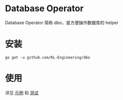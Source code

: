 # Database Operator

Database Operator 简称 dbo，是方便操作数据库的 helper

# 安装

```
go get -u github.com/KL-Engineering/dbo
```

# 使用

详见 [示例](cmd/main.go) 和 [测试](base_test.go)

